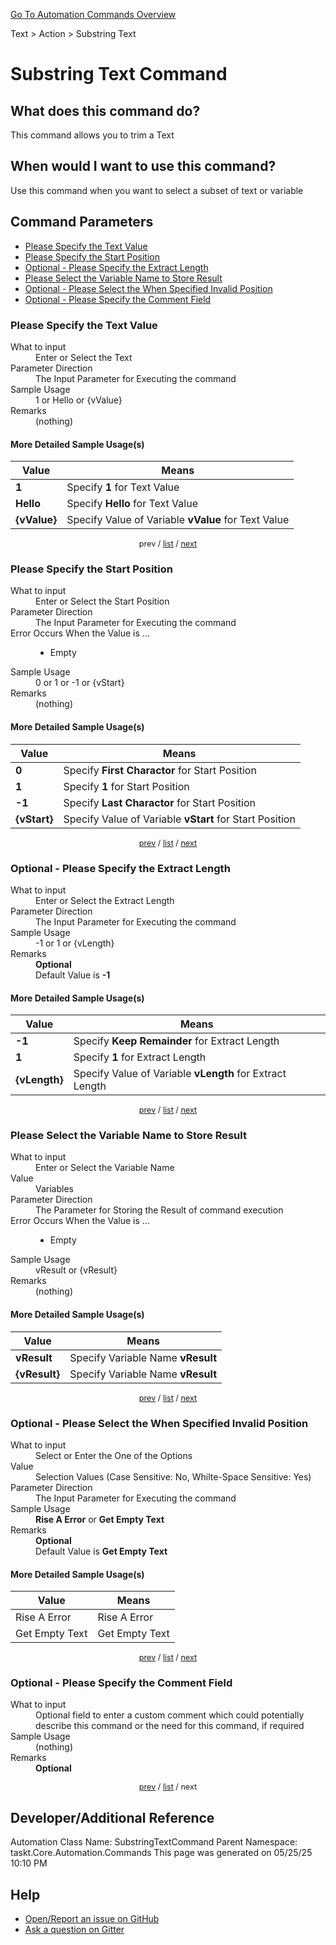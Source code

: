 <!--TITLE: Substring Text Command -->
<!-- SUBTITLE: a command in the Text group. -->
[Go To Automation Commands Overview](/automation-commands.md)


Text &gt; Action &gt; Substring Text


# Substring Text Command


## What does this command do?
This command allows you to trim a Text


## When would I want to use this command?
Use this command when you want to select a subset of text or variable


<a id="param_list"></a>
## Command Parameters
- [Please Specify the Text Value](#param_0)
- [Please Specify the Start Position](#param_1)
- [Optional - Please Specify the Extract Length](#param_2)
- [Please Select the Variable Name to Store Result](#param_3)
- [Optional - Please Select the When Specified Invalid Position](#param_4)
- [Optional - Please Specify the Comment Field](#param_5)


<a id="param_0"></a>
### Please Specify the Text Value


<dl>
<dt>What to input</dt><dd>Enter or Select the Text</dd>
<dt>Parameter Direction</dt><dd>The Input Parameter for Executing the command</dd>
<dt>Sample Usage</dt><dd>1 or Hello or {vValue}</dd>
<dt>Remarks</dt><dd>(nothing)</dd>
</dl>




#### More Detailed Sample Usage(s)
| Value | Means |
|---|---|
| <strong>1</strong> | Specify **1** for Text Value |
| <strong>Hello</strong> | Specify **Hello** for Text Value |
| <strong>{vValue}</strong> | Specify Value of Variable **vValue** for Text Value |


<div style="font-size: 90%; text-align: center">


prev / [list](#param_list) / [next](#param_1)


</div>


<a id="param_1"></a>
### Please Specify the Start Position


<dl>
<dt>What to input</dt><dd>Enter or Select the Start Position</dd>
<dt>Parameter Direction</dt><dd>The Input Parameter for Executing the command</dd>
<dt>Error Occurs When the Value is ...</dt><dd><ul>
<li>Empty</li>
</ul></dd>
<dt>Sample Usage</dt><dd>0 or 1 or -1 or {vStart}</dd>
<dt>Remarks</dt><dd>(nothing)</dd>
</dl>




#### More Detailed Sample Usage(s)
| Value | Means |
|---|---|
| <strong>0</strong> | Specify **First Charactor** for Start Position |
| <strong>1</strong> | Specify **1** for Start Position |
| <strong>-1</strong> | Specify **Last Charactor** for Start Position |
| <strong>{vStart}</strong> | Specify Value of Variable **vStart** for Start Position |


<div style="font-size: 90%; text-align: center">


[prev](#param_1) / [list](#param_list) / [next](#param_2)


</div>


<a id="param_2"></a>
### Optional - Please Specify the Extract Length


<dl>
<dt>What to input</dt><dd>Enter or Select the Extract Length</dd>
<dt>Parameter Direction</dt><dd>The Input Parameter for Executing the command</dd>
<dt>Sample Usage</dt><dd>-1 or 1 or {vLength}</dd>
<dt>Remarks</dt><dd><strong>Optional</strong><br>Default Value is <strong>-1</strong></dd>
</dl>




#### More Detailed Sample Usage(s)
| Value | Means |
|---|---|
| <strong>-1</strong> | Specify **Keep Remainder** for Extract Length |
| <strong>1</strong> | Specify **1** for Extract Length |
| <strong>{vLength}</strong> | Specify Value of Variable **vLength** for Extract Length |


<div style="font-size: 90%; text-align: center">


[prev](#param_2) / [list](#param_list) / [next](#param_3)


</div>


<a id="param_3"></a>
### Please Select the Variable Name to Store Result


<dl>
<dt>What to input</dt><dd>Enter or Select the Variable Name</dd>
<dt>Value</dt><dd>Variables</dd>
<dt>Parameter Direction</dt><dd>The Parameter for Storing the Result of command execution</dd>
<dt>Error Occurs When the Value is ...</dt><dd><ul>
<li>Empty</li>
</ul></dd>
<dt>Sample Usage</dt><dd>vResult or {vResult}</dd>
<dt>Remarks</dt><dd>(nothing)</dd>
</dl>




#### More Detailed Sample Usage(s)
| Value | Means |
|---|---|
| <strong>vResult</strong> | Specify Variable Name **vResult** |
| <strong>{vResult}</strong> | Specify Variable Name **vResult** |


<div style="font-size: 90%; text-align: center">


[prev](#param_3) / [list](#param_list) / [next](#param_4)


</div>


<a id="param_4"></a>
### Optional - Please Select the When Specified Invalid Position


<dl>
<dt>What to input</dt><dd>Select or Enter the One of the Options</dd>
<dt>Value</dt><dd>Selection Values (Case Sensitive: No, Whilte-Space Sensitive: Yes)</dd>
<dt>Parameter Direction</dt><dd>The Input Parameter for Executing the command</dd>
<dt>Sample Usage</dt><dd><strong>Rise A Error</strong> or  <strong>Get Empty Text</strong></dd>
<dt>Remarks</dt><dd><strong>Optional</strong><br>Default Value is <strong>Get Empty Text</strong></dd>
</dl>




#### More Detailed Sample Usage(s)
| Value | Means |
|---|---|
| Rise A Error | Rise A Error |
| Get Empty Text | Get Empty Text |


<div style="font-size: 90%; text-align: center">


[prev](#param_4) / [list](#param_list) / [next](#param_5)


</div>


<a id="param_5"></a>
### Optional - Please Specify the Comment Field


<dl>
<dt>What to input</dt><dd>Optional field to enter a custom comment which could potentially describe this command or the need for this command, if required</dd>
<dt>Sample Usage</dt><dd>(nothing)</dd>
<dt>Remarks</dt><dd><strong>Optional</strong><br></dd>
</dl>




<div style="font-size: 90%; text-align: center">


[prev](#param_5) / [list](#param_list) / next


</div>


## Developer/Additional Reference
Automation Class Name: SubstringTextCommand
Parent Namespace: taskt.Core.Automation.Commands
This page was generated on 05/25/25 10:10 PM


## Help
- [Open/Report an issue on GitHub](https://github.com/rcktrncn/taskt/issues/new)
- [Ask a question on Gitter](https://gitter.im/taskt-rpa/Lobby)
